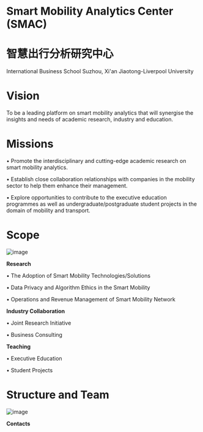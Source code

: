 # Smart Mobility Analytics Center (SMAC)
# 智慧出行分析研究中心 
International Business School Suzhou, Xi'an Jiaotong-Liverpool University



# Vision

To be a leading platform on smart mobility analytics that will synergise the insights and needs of academic research, industry and education.


# Missions

•	Promote the interdisciplinary and cutting-edge academic research on smart mobility analytics.

•	Establish close collaboration relationships with companies in the mobility sector to help them enhance their management.

•	Explore opportunities to contribute to the executive education programmes as well as undergraduate/postgraduate student projects in the domain of mobility and transport.


# Scope

![image](https://user-images.githubusercontent.com/90227575/132978318-4932aec0-c195-49a7-8a6e-5c1cf521fdc8.png)

**Research**

•	The Adoption of Smart Mobility Technologies/Solutions 

•	Data Privacy and Algorithm Ethics in the Smart Mobility

•	Operations and Revenue Management of Smart Mobility Network


**Industry Collaboration**

•	Joint Research Initiative

•	Business Consulting


**Teaching**

•	Executive Education

•	Student Projects 


# Structure and Team

![image](https://user-images.githubusercontent.com/90227575/132978407-e3a0d042-3561-4dba-af6d-8b23a0ba6152.png)


**Contacts**


